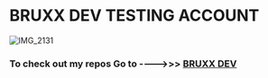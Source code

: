 # BRUXX DEV TESTING ACCOUNT 
![IMG_2131](https://github.com/bruxx6243/bruxx6243/assets/79782924/3599412a-8e4f-4a9a-baaf-05a0715ae3e6)


### To check out my repos Go to ---->>> [BRUXX DEV](https://github.com/bruxx-6243)
